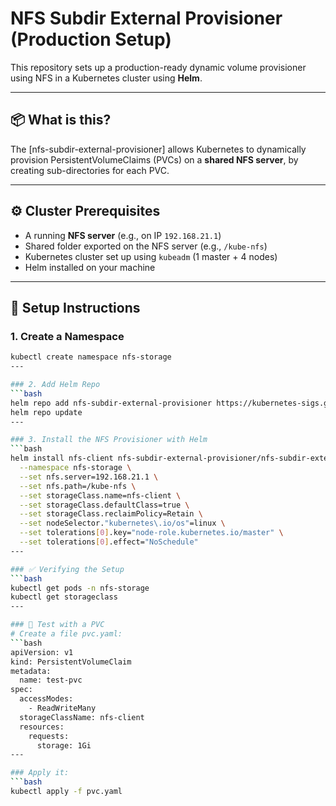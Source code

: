 # NFS Subdir External Provisioner (Production Setup)

This repository sets up a production-ready dynamic volume provisioner using NFS in a Kubernetes cluster using **Helm**.

---

## 📦 What is this?

The [nfs-subdir-external-provisioner] allows Kubernetes to dynamically provision PersistentVolumeClaims (PVCs) on a **shared NFS server**, by creating sub-directories for each PVC.

---

## ⚙️ Cluster Prerequisites

- A running **NFS server** (e.g., on IP `192.168.21.1`)
- Shared folder exported on the NFS server (e.g., `/kube-nfs`)
- Kubernetes cluster set up using `kubeadm` (1 master + 4 nodes)
- Helm installed on your machine

---

## 🚀 Setup Instructions

### 1. Create a Namespace
```bash
kubectl create namespace nfs-storage
---

### 2. Add Helm Repo
```bash
helm repo add nfs-subdir-external-provisioner https://kubernetes-sigs.github.io/nfs-subdir-external-provisioner
helm repo update
---

### 3. Install the NFS Provisioner with Helm
```bash
helm install nfs-client nfs-subdir-external-provisioner/nfs-subdir-external-provisioner \
  --namespace nfs-storage \
  --set nfs.server=192.168.21.1 \
  --set nfs.path=/kube-nfs \
  --set storageClass.name=nfs-client \
  --set storageClass.defaultClass=true \
  --set storageClass.reclaimPolicy=Retain \
  --set nodeSelector."kubernetes\.io/os"=linux \
  --set tolerations[0].key="node-role.kubernetes.io/master" \
  --set tolerations[0].effect="NoSchedule"
---

### ✅ Verifying the Setup
```bash
kubectl get pods -n nfs-storage
kubectl get storageclass
---

### 🧪 Test with a PVC
# Create a file pvc.yaml:
```bash
apiVersion: v1
kind: PersistentVolumeClaim
metadata:
  name: test-pvc
spec:
  accessModes:
    - ReadWriteMany
  storageClassName: nfs-client
  resources:
    requests:
      storage: 1Gi
---

### Apply it:
```bash
kubectl apply -f pvc.yaml

